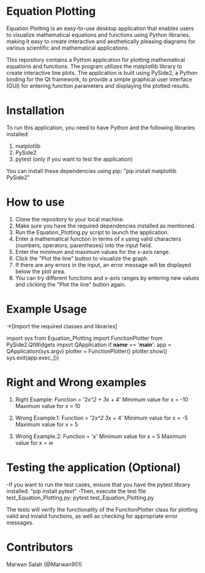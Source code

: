 # Equation Plotting
Equation Plotting is an easy-to-use desktop application that enables users to visualize mathematical equations and functions using Python libraries, making it easy to create interactive and aesthetically pleasing diagrams for various scientific and mathematical applications.

This repository contains a Python application for plotting mathematical equations and functions. The program utilizes the matplotlib library to create interactive line plots. The application is built using PySide2, a Python binding for the Qt framework, to provide a simple graphical user interface (GUI) for entering function parameters and displaying the plotted results.

# Installation
To run this application, you need to have Python and the following libraries installed:

1. matplotlib
2. PySide2
3. pytest (only if you want to test the application)

You can install these dependencies using pip: "pip install matplotlib PySide2"

# How to use 
1. Clone the repository to your local machine.
2. Make sure you have the required dependencies installed as mentioned.
3. Run the Equation_Plotting.py script to launch the application.
4. Enter a mathematical function in terms of x using valid characters (numbers, operators, parentheses) into the input field.
5. Enter the minimum and maximum values for the x-axis range.
6. Click the "Plot the line" button to visualize the graph.
7. If there are any errors in the input, an error message will be displayed below the plot area.
8. You can try different functions and x-axis ranges by entering new values and clicking the "Plot the line" button again.   

# Example Usage

->[Import the required classes and libraries]

import sys
from Equation_Plotting import FunctionPlotter
from PySide2.QtWidgets import QApplication
if __name__ == '__main__':
    app = QApplication(sys.argv)
    plotter = FunctionPlotter()
    plotter.show()
    sys.exit(app.exec_())

# Right and Wrong examples 
1. Right Example:
   Function = '2*x^2 + 3*x + 4'
   Minimum value for x = -10
   Maximum value for x = 10
   
2. Wrong Example.1:
   Function = '2*x^2 3*x + 4'
   Minimum value for x = -5
   Maximum value for x =  5

3. Wrong Example.2:
   Function = 'x'
   Minimum value for x = 5
   Maximum value for x = w

   
# Testing the application (Optional)
-If you want to run the test cases, ensure that you have the pytest library installed: 
 "pip install pytest"
-Then, execute the test file test_Equation_Plotting.py: 
 pytest test_Equation_Plotting.py

 The tests will verify the functionality of the FunctionPlotter class for plotting valid and invalid functions, as well as checking for appropriate error messages.

# Contributors
Marwan Salah (@Marwan951)
